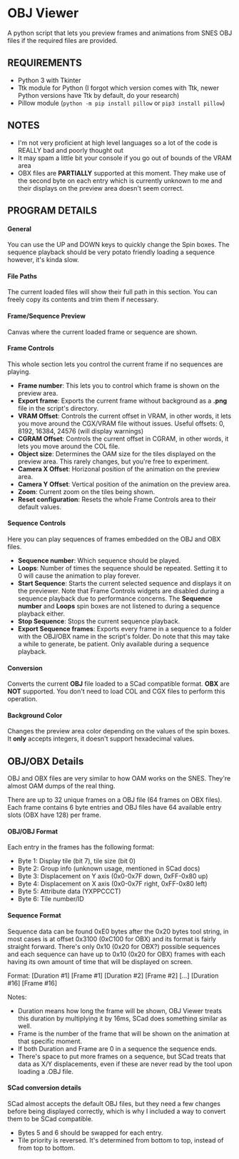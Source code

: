 # OBJ Viewer
A python script that lets you preview frames and animations from SNES OBJ files if the required files are provided.

## REQUIREMENTS
* Python 3 with Tkinter
* Ttk module for Python (I forgot which version comes with Ttk, newer Python versions have Ttk by default, do your research)
* Pillow module (`python -m pip install pillow` or `pip3 install pillow`)

## NOTES
* I'm not very proficient at high level languages so a lot of the code is REALLY bad and poorly thought out
* It may spam a little bit your console if you go out of bounds of the VRAM area
* OBX files are **PARTIALLY** supported at this moment. They make use of the second byte on each entry which is currently unknown to me and their displays on the preview area doesn't seem correct.

## PROGRAM DETAILS

#### General
You can use the UP and DOWN keys to quickly change the Spin boxes.
The sequence playback should be very potato friendly loading a sequence however, it's kinda slow.

#### File Paths
The current loaded files will show their full path in this section. You can freely copy its contents and trim them if necessary.

#### Frame/Sequence Preview
Canvas where the current loaded frame or sequence are shown.

#### Frame Controls
This whole section lets you control the current frame if no sequences are playing.
* **Frame number**: This lets you to control which frame is shown on the preview area.
* **Export frame**: Exports the current frame without background as a **.png** file in the script's directory.
* **VRAM Offset**: Controls the current offset in VRAM, in other words, it lets you move around the CGX/VRAM file without issues. Useful offsets: 0, 8192, 16384, 24576 (will display warnings)
* **CGRAM Offset**: Controls the current offset in CGRAM, in other words, it lets you move around the COL file.
* **Object size**: Determines the OAM size for the tiles displayed on the preview area. This rarely changes, but you're free to experiment.
* **Camera X Offset**: Horizonal position of the animation on the preview area.
* **Camera Y Offset**: Vertical position of the animation on the preview area.
* **Zoom**: Current zoom on the tiles being shown.
* **Reset configuration**: Resets the whole Frame Controls area to their default values.

#### Sequence Controls
Here you can play sequences of frames embedded on the OBJ and OBX files.
* **Sequence number**: Which sequence should be played.
* **Loops**: Number of times the sequence should be repeated. Setting it to 0 will cause the animation to play forever.
* **Start Sequence**: Starts the current selected sequence and displays it on the previewer. Note that Frame Controls widgets are disabled during a sequence playback due to performance concerns. The **Sequence number** and **Loops** spin boxes are not listened to during a sequence playback either.
* **Stop Sequence**: Stops the current sequence playback.
* **Export Sequence frames**: Exports every frame in a sequence to a folder with the OBJ/OBX name in the script's folder. Do note that this may take a while to generate, be patient. Only available during a sequence playback.

#### Conversion
Converts the current **OBJ** file loaded to a SCad compatible format. **OBX** are **NOT** supported. You don't need to load COL and CGX files to perform this operation.

#### Background Color
Changes the preview area color depending on the values of the spin boxes. It **only** accepts integers, it doesn't support hexadecimal values.

## OBJ/OBX Details
OBJ and OBX files are very similar to how OAM works on the SNES. They're almost OAM dumps of the real thing.

There are up to 32 unique frames on a OBJ file (64 frames on OBX files). Each frame contains 6 byte entries and OBJ files have 64 available entry slots (OBX have 128) per frame.

#### OBJ/OBJ Format
Each entry in the frames has the following format:
* Byte 1: Display tile (bit 7), tile size (bit 0)
* Byte 2: Group info (unknown usage, mentioned in SCad docs)
* Byte 3: Displacement on Y axis (0x0-0x7F down, 0xFF-0x80 up)
* Byte 4: Displacement on X axis (0x0-0x7F right, 0xFF-0x80 left)
* Byte 5: Attribute data (YXPPCCCT)
* Byte 6: Tile number/ID

#### Sequence Format
Sequence data can be found 0xE0 bytes after the 0x20 bytes tool string, in most cases is at offset 0x3100 (0xC100 for OBX) and its format is fairly straight forward. There's only 0x10 (0x20 for OBX?) possible sequences and each sequence can have up to 0x10 (0x20 for OBX) frames with each having its own amount of time that will be displayed on screen.

Format: [Duration #1] [Frame #1] [Duration #2] [Frame #2] [...] [Duration #16] [Frame #16]

Notes:
* Duration means how long the frame will be shown, OBJ Viewer treats this duration by multiplying it by 16ms, SCad does something similar as well.
* Frame is the number of the frame that will be shown on the animation at that specific moment.
* If both Duration and Frame are 0 in a sequence the sequence ends.
* There's space to put more frames on a sequence, but SCad treats that data as X/Y displacements, even if these are never read by the tool upon loading a .OBJ file.


#### SCad conversion details
SCad almost accepts the default OBJ files, but they need a few changes before being displayed correctly, which is why I included a way to convert them to be SCad compatible.
* Bytes 5 and 6 should be swapped for each entry.
* Tile priority is reversed. It's determined from bottom to top, instead of from top to bottom.
